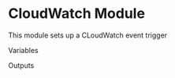 CloudWatch Module
=================

This module sets up a CLoudWatch event trigger

Variables

Outputs

